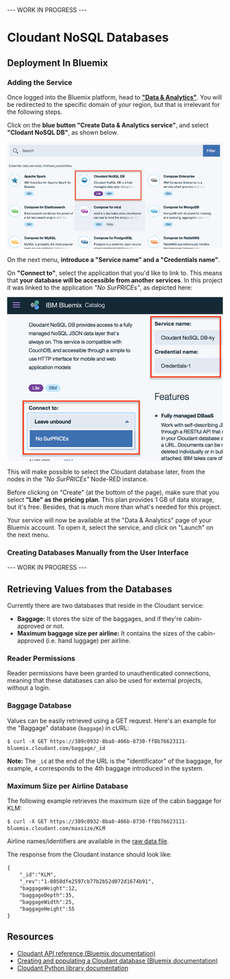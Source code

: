 --- WORK IN PROGRESS ---

# Cloudant NoSQL Databases

## Deployment In Bluemix

### Adding the Service

Once logged into the Bluemix platform, head to [**"Data & Analytics"**](https://console.bluemix.net/dashboard/data). You will be redirected to the specific domain of your region, but that is irrelevant for the following steps.

Click on the **blue button "Create Data & Analytics service"**, and select **"Clodant NoSQL DB"**, as shown below.

![](./assets/select-service.png)

On the next menu, **introduce a "Service name" and a "Credentials name"**.

On **"Connect to"**, select the application that you'd like to link to. This means that **your database will be accessible from another services**. In this project it was linked to the application _"No SurPRICEs"_, as depicted here:

![](./assets/name-and-connect-service.png)

This will make possible to select the Cloudant database later, from the nodes in the _"No SurPRICEs"_ Node-RED instance.

Before clicking on "Create" (at the bottom of the page), make sure that you select **"Lite" as the pricing plan**. This plan provides 1 GB of data storage, but it's free. Besides, that is much more than what's needed for this project.

Your service will now be available at the "Data & Analytics" page of your Bluemix account. To open it, select the service, and click on "Launch" on the next menu.

### Creating Databases Manually from the User Interface

--- WORK IN PROGRESS ---

## Retrieving Values from the Databases

Currently there are two databases that reside in the Cloudant service:

* **Baggage:** It stores the size of the baggages, and if they're cabin-approved or not.
* **Maximum baggage size per airline:** It contains the sizes of the cabin-approved (i.e. hand luggage) per airline.

### Reader Permissions

Reader permissions have been granted to unauthenticated connections, meaning that these databases can also be used for external projects, without a login.

### Baggage Database

Values can be easily retrieved using a GET request. Here's an example for the "Baggage" database (`baggage`) in cURL:

    $ curl -X GET https://389c0932-8ba8-406b-8730-ff8b76623111-bluemix.cloudant.com/baggage/_id

**Note:** The `_id` at the end of the URL is the "identificator" of the baggage, for example, `4` corresponds to the 4th baggage introduced in the system.

### Maximum Size per Airline Database

The following example retrieves the maximum size of the cabin baggage for KLM:

    $ curl -X GET https://389c0932-8ba8-406b-8730-ff8b76623111-bluemix.cloudant.com/maxsize/KLM

Airline names/identifiers are available in the [raw data file](./max-baggage-size-db.txt).

The response from the Cloudant instance should look like:

```shell
{
	"_id":"KLM",
	"_rev":"1-0058dfe2597cb77b2b52d072d1674b91",
	"baggageWeight":12,
	"baggageDepth":35,
	"baggageWidth":25,
	"baggageHeight":55
}
```

## Resources

* [Cloudant API reference (Bluemix documentation)](https://console.bluemix.net/docs/services/Cloudant/api/index.html#api-reference-overview)
* [Creating and populating a Cloudant database (Bluemix documentation)](https://console.bluemix.net/docs/services/Cloudant/tutorials/create_database.html#creating-and-populating-a-simple-cloudant-database-on-bluemix)
* [Cloudant Python library documentation](http://python-cloudant.readthedocs.io/en/latest/getting_started.html#opening-a-database)